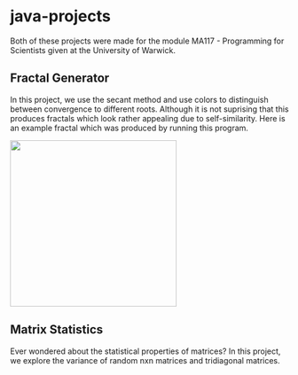 # java-projects
Both of these projects were made for the module MA117 - Programming for Scientists given at the University of Warwick.

## Fractal Generator
In this project, we use the secant method and use colors to distinguish between convergence to different roots. Although it is not suprising that this produces fractals which look rather appealing due to self-similarity. Here is an example fractal which was produced by running this program. 

<img src="/fractal_generator/fractal_1.png" alt="" width="300px" >

## Matrix Statistics

Ever wondered about the statistical properties of matrices? In this project, we explore the variance of random nxn matrices and tridiagonal matrices.


